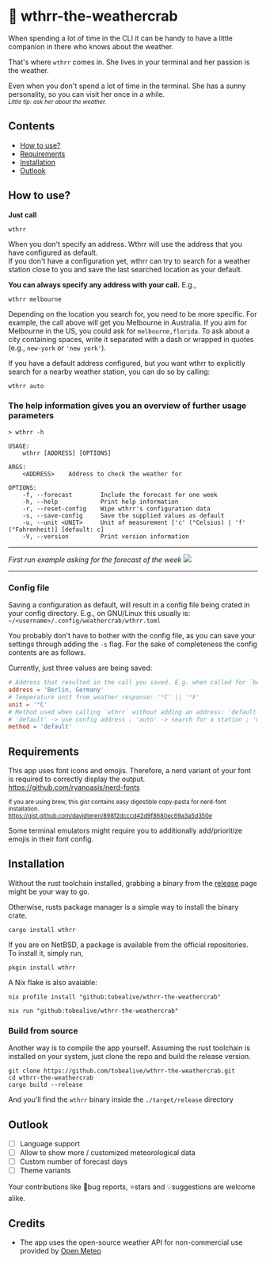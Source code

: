 # 🦀 wthrr-the-weathercrab

When spending a lot of time in the CLI it can be handy to have a little companion in there who knows about the weather.

That's where `wthrr` comes in. She lives in your terminal and her passion is the weather.

Even when you don't spend a lot of time in the terminal. She has a sunny personality, so you can visit her once in a while.<br>
<sub>_Little tip: ask her about the weather._</sub>

## Contents

-  [How to use?](https://github.com/tobealive/wthrr-the-weathercrab#how-to-use)
-  [Requirements](https://github.com/tobealive/wthrr-the-weathercrab#requirements)
-  [Installation](https://github.com/tobealive/wthrr-the-weathercrab#installation)
-  [Outlook](https://github.com/tobealive/wthrr-the-weathercrab#outlook)

## How to use?

**Just call**

```
wthrr
```

When you don't specify an address. Wthrr will use the address that you have configured as default.<br>
If you don't have a configuration yet, wthrr can try to search for a weather station close to you and
save the last searched location as your default.

**You can always specify any address with your call.** E.g.,

```
wthrr melbourne
```

Depending on the location you search for, you need to be more specific.
For example, the call above will get you Melbourne in Australia. If you aim for Melbourne in the US, you could ask for `melbourne,florida`.
To ask about a city containing spaces, write it separated with a dash or wrapped in quotes (e.g., `new-york` or `'new york'`).

If you have a default address configured, but you want wthrr to explicitly search for a nearby weather station, you can do so by calling:

```
wthrr auto
```

### The help information gives you an overview of further usage parameters

```
> wthrr -h

USAGE:
    wthrr [ADDRESS] [OPTIONS]

ARGS:
    <ADDRESS>    Address to check the weather for

OPTIONS:
    -f, --forecast        Include the forecast for one week
    -h, --help            Print help information
    -r, --reset-config    Wipe wthrr's configuration data
    -s, --save-config     Save the supplied values as default
    -u, --unit <UNIT>     Unit of measurement ['c' (°Celsius) | 'f' (°Fahrenheit)] [default: c]
    -V, --version         Print version information
```

---

_First run example asking for the forecast of the week_
<img src="preview/first-run-example.png" />

---

### Config file

Saving a configuration as default, will result in a config file being crated in your config directory.
E.g., on GNU/Linux this usually is: `~/<username>/.config/weathercrab/wthrr.toml`

You probably don't have to bother with the config file, as you can save your settings through adding the `-s` flag.
For the sake of completeness the config contents are as follows.

Currently, just three values are being saved:

```toml
# Address that resulted in the call you saved. E.g. when called for `berlin`,
address = 'Berlin, Germany'
# Temperature unit from weather response: '°C' || '°F'
unit = '°C'
# Method used when calling `wthrr` without adding an address: 'default' || 'auto' || 'manual'
# 'default' -> use config address ; 'auto' -> search for a station ; 'manual' -> require address input
method = 'default'
```

## Requirements

This app uses font icons and emojis. Therefore, a nerd variant of your font is required to correctly display the output.
https://github.com/ryanoasis/nerd-fonts

<sub>If you are using brew, this gist contains easy digestible copy-pasta for nerd-font installation.<br>
https://gist.github.com/davidteren/898f2dcccd42d9f8680ec69a3a5d350e</sub>

Some terminal emulators might require you to additionally add/prioritize emojis in their font config.

## Installation

Without the rust toolchain installed, grabbing a binary from the [release](https://github.com/tobealive/wthrr-the-weathercrab/releases) page might be your way to go.

Otherwise, rusts package manager is a simple way to install the binary crate.

```
cargo install wthrr
```

If you are on NetBSD, a package is available from the official repositories.
To install it, simply run,

```
pkgin install wthrr
```

A Nix flake is also avaiable:

```
nix profile install "github:tobealive/wthrr-the-weathercrab"
```

```
nix run "github:tobealive/wthrr-the-weathercrab"
```

### Build from source

Another way is to compile the app yourself.
Assuming the rust toolchain is installed on your system, just clone the repo and build the release version.

```
git clone https://github.com/tobealive/wthrr-the-weathercrab.git
cd wthrr-the-weathercrab
cargo build --release
```

And you'll find the `wthrr` binary inside the `./target/release` directory

## Outlook

-  [ ] Language support
-  [ ] Allow to show more / customized meteorological data
-  [ ] Custom number of forecast days
-  [ ] Theme variants

Your contributions like 🐛bug reports, ⭐️stars and 💡suggestions are welcome alike.

## Credits

-  The app uses the open-source weather API for non-commercial use provided by [Open Meteo](https://open-meteo.com/en)
